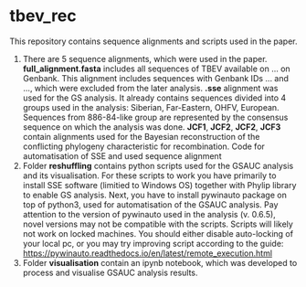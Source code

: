 # tbev_rec
This repository contains sequence alignments and scripts used in the paper.
1) There are 5 sequence alignments, which were used in the paper. __full_alignment.fasta__ includes all sequences of TBEV available on ... on Genbank. This alignment includes sequences with Genbank IDs ... and ..., which were excluded from the later analysis. __.sse__ alignment was used for the GS analysis. It already contains sequences divided into 4 groups used in the analysis: Siberian, Far-Eastern, OHFV, European. Sequences from 886-84-like group are represented by the consensus sequence on which the analysis was done. __JCF1__, __JCF2__, __JCF2__, __JCF3__ contain alignments used for the Bayesian reconstruction of the conflicting phylogeny characteristic for recombination. 
Code for automatisation of SSE and used sequence alignment
2) Folder __reshuffling__ contains python scripts used for the GSAUC analysis and its visualisation. For these scripts to work you have primarily to install SSE software (limitied to Windows OS) together with Phylip library to enable GS analysis. Next, you have to install pywinauto package on top of python3, used for automatisation of the GSAUC analysis. Pay attention to the version of pywinauto used in the analysis (v. 0.6.5), novel versions may not be compatible with the scripts. Scripts will likely not work on locked machines. You should either disable auto-locking of your local pc, or you may try improving script according to the guide: https://pywinauto.readthedocs.io/en/latest/remote_execution.html 
3) Folder __visualisation__ contain an ipynb notebook, which was developed to process and visualise GSAUC analysis results.
